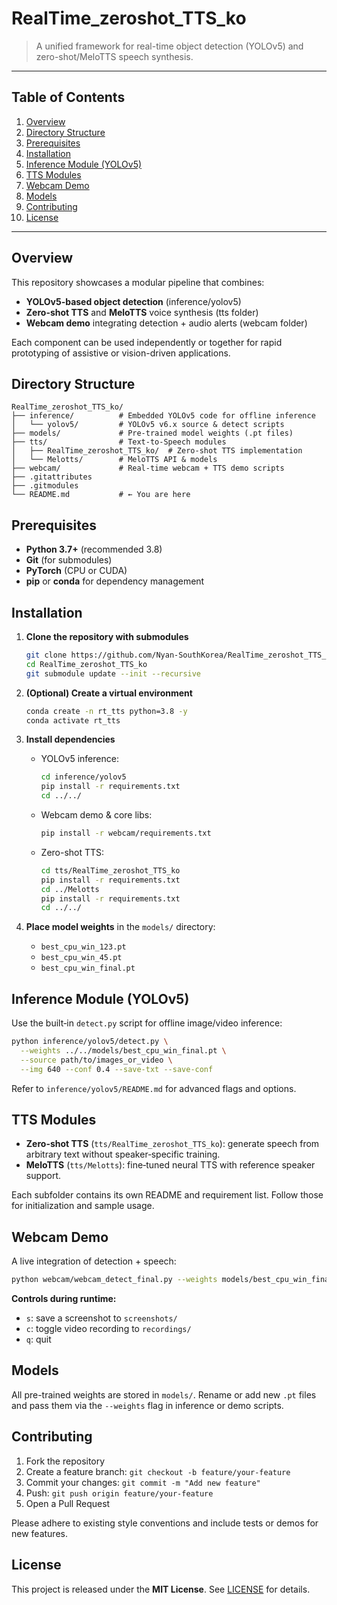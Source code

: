 # RealTime\_zeroshot\_TTS\_ko

> A unified framework for real-time object detection (YOLOv5) and zero-shot/MeloTTS speech synthesis.

---

## Table of Contents

1. [Overview](#overview)
2. [Directory Structure](#directory-structure)
3. [Prerequisites](#prerequisites)
4. [Installation](#installation)
5. [Inference Module (YOLOv5)](#inference-module-yolov5)
6. [TTS Modules](#tts-modules)
7. [Webcam Demo](#webcam-demo)
8. [Models](#models)
9. [Contributing](#contributing)
10. [License](#license)

---

## Overview

This repository showcases a modular pipeline that combines:

* **YOLOv5-based object detection** (inference/yolov5)
* **Zero-shot TTS** and **MeloTTS** voice synthesis (tts folder)
* **Webcam demo** integrating detection + audio alerts (webcam folder)

Each component can be used independently or together for rapid prototyping of assistive or vision-driven applications.

## Directory Structure

```
RealTime_zeroshot_TTS_ko/
├── inference/          # Embedded YOLOv5 code for offline inference
│   └── yolov5/         # YOLOv5 v6.x source & detect scripts
├── models/             # Pre-trained model weights (.pt files)
├── tts/                # Text-to-Speech modules
│   ├── RealTime_zeroshot_TTS_ko/  # Zero-shot TTS implementation
│   └── Melotts/        # MeloTTS API & models
├── webcam/             # Real-time webcam + TTS demo scripts
├── .gitattributes
├── .gitmodules
└── README.md           # ← You are here
```

## Prerequisites

* **Python 3.7+** (recommended 3.8)
* **Git** (for submodules)
* **PyTorch** (CPU or CUDA)
* **pip** or **conda** for dependency management

## Installation

1. **Clone the repository with submodules**

   ```bash
   git clone https://github.com/Nyan-SouthKorea/RealTime_zeroshot_TTS_ko.git
   cd RealTime_zeroshot_TTS_ko
   git submodule update --init --recursive
   ```

2. **(Optional) Create a virtual environment**

   ```bash
   conda create -n rt_tts python=3.8 -y
   conda activate rt_tts
   ```

3. **Install dependencies**

   * YOLOv5 inference:

     ```bash
     cd inference/yolov5
     pip install -r requirements.txt
     cd ../../
     ```
   * Webcam demo & core libs:

     ```bash
     pip install -r webcam/requirements.txt
     ```
   * Zero-shot TTS:

     ```bash
     cd tts/RealTime_zeroshot_TTS_ko
     pip install -r requirements.txt
     cd ../Melotts
     pip install -r requirements.txt
     cd ../../
     ```

4. **Place model weights** in the `models/` directory:

   * `best_cpu_win_123.pt`
   * `best_cpu_win_45.pt`
   * `best_cpu_win_final.pt`

## Inference Module (YOLOv5)

Use the built‑in `detect.py` script for offline image/video inference:

```bash
python inference/yolov5/detect.py \
  --weights ../../models/best_cpu_win_final.pt \
  --source path/to/images_or_video \
  --img 640 --conf 0.4 --save-txt --save-conf
```

Refer to `inference/yolov5/README.md` for advanced flags and options.

## TTS Modules

* **Zero-shot TTS** (`tts/RealTime_zeroshot_TTS_ko`): generate speech from arbitrary text without speaker‑specific training.
* **MeloTTS** (`tts/Melotts`): fine‑tuned neural TTS with reference speaker support.

Each subfolder contains its own README and requirement list. Follow those for initialization and sample usage.

## Webcam Demo

A live integration of detection + speech:

```bash
python webcam/webcam_detect_final.py --weights models/best_cpu_win_final.pt
```

**Controls during runtime:**

* `s`: save a screenshot to `screenshots/`
* `c`: toggle video recording to `recordings/`
* `q`: quit

## Models

All pre-trained weights are stored in `models/`. Rename or add new `.pt` files and pass them via the `--weights` flag in inference or demo scripts.

## Contributing

1. Fork the repository
2. Create a feature branch: `git checkout -b feature/your-feature`
3. Commit your changes: `git commit -m "Add new feature"`
4. Push: `git push origin feature/your-feature`
5. Open a Pull Request

Please adhere to existing style conventions and include tests or demos for new features.

## License

This project is released under the **MIT License**. See [LICENSE](LICENSE) for details.
